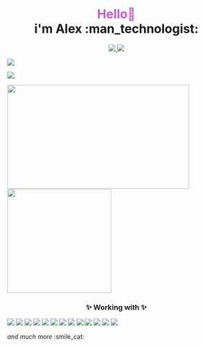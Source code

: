 <h1 align="center">
  <span style="color: rgba(200, 89, 200)">Hello👋</span>
  <br/>
  <span>i'm Alex :man_technologist: </span>
</h1>
<p align="center">
  <a href="https://app.hackthebox.com/profile/16960">
    <img src="https://img.shields.io/badge/HackTheBox-111927?style=for-the-badge&logo=Hack%20The%20Box&logoColor=9FEF00" />
  </a>
  <a href="https://codepen.io/i0tool5">
    <img src="https://img.shields.io/badge/Codepen-000000?style=for-the-badge&logo=codepen&logoColor=white" />
  </a>
</p>

<img src="https://hits.seeyoufarm.com/api/count/incr/badge.svg?url=https%3A%2F%2Fgithub.com%2Fi0tool5%2Fhit-counter&count_bg=%23c792ea&title_bg=%23555555&icon=debian.svg&icon_color=%23E7E7E7&title=Hits&edge_flat=false&style=plastic" />
<p>
    <img src="https://github-profile-summary-cards.vercel.app/api/cards/profile-details?username=i0tool5&theme=nightowl" />
</p>
<p>
    <img src="https://github-readme-stats-git-masterrstaa-rickstaa.vercel.app/api?username=i0tool5&theme=nightowl" width="420" height="240" />
    <img src="https://github-readme-stats.vercel.app/api/top-langs?username=i0tool5&layout=compact&theme=nightowl" width="240" height="240"/>
</p>

<h3 align="center"> ✨ Working with ✨ </h3>
<p>
<img src="https://img.shields.io/badge/Python-FFD43B?style=for-the-badge&logo=python&logoColor=blue" />
<img src="https://img.shields.io/badge/Go-00ADD8?style=for-the-badge&logo=go&logoColor=white" />
<img src="https://img.shields.io/badge/Rust-black?style=for-the-badge&logo=rust&logoColor=#E57324" />
<img src="https://img.shields.io/badge/fastapi-109989?style=for-the-badge&logo=FASTAPI&logoColor=white" />
<img src="https://img.shields.io/badge/Hoppscotch-31C48D?style=for-the-badge&logo=hoppscotch&logoColor=white" />
<img src="https://img.shields.io/badge/JWT-000000?style=for-the-badge&logo=JSON%20web%20tokens&logoColor=white" />
<img src="https://img.shields.io/badge/Vue.js-35495E?style=for-the-badge&logo=vuedotjs&logoColor=4FC08D" />
<img src="https://img.shields.io/badge/Vite-B73BFE?style=for-the-badge&logo=vite&logoColor=FFD62E" />
<img src="https://img.shields.io/badge/PostgreSQL-316192?style=for-the-badge&logo=postgresql&logoColor=white" />
<img src="https://img.shields.io/badge/redis-%23DD0031.svg?&style=for-the-badge&logo=redis&logoColor=white" />
<img src="https://img.shields.io/badge/rabbitmq-%23FF6600.svg?&style=for-the-badge&logo=rabbitmq&logoColor=white" />
<img src="https://img.shields.io/badge/Docker-2CA5E0?style=for-the-badge&logo=docker&logoColor=white" />
<img src="https://img.shields.io/badge/Linux-FCC624?style=for-the-badge&logo=linux&logoColor=black" />
</p>
<p><i>and much more</i> :smile_cat:</p>
<!--
https://img.shields.io/badge/GitHub%20Pages-222222?style=for-the-badge&logo=GitHub%20Pages&logoColor=white
https://img.shields.io/badge/Cloudflare%20Pages-F38020?style=for-the-badge&logo=Cloudflare%20Pages&logoColor=white
-->
